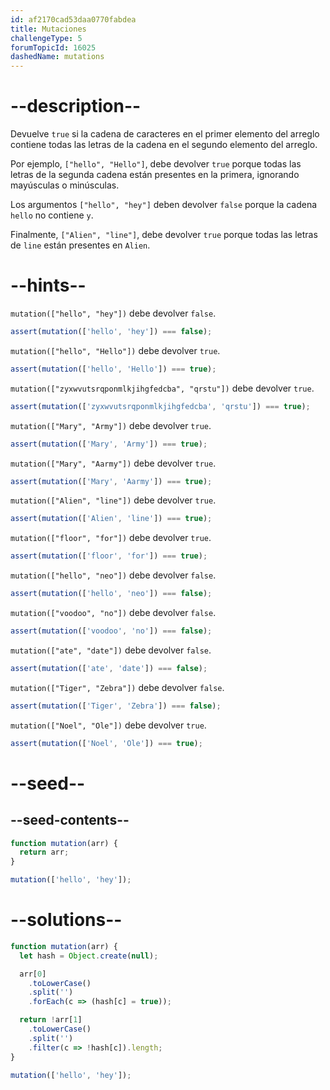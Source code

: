 ```yaml
---
id: af2170cad53daa0770fabdea
title: Mutaciones
challengeType: 5
forumTopicId: 16025
dashedName: mutations
---
```


# --description--

Devuelve `true` si la cadena de caracteres en el primer elemento del arreglo contiene todas las letras de la cadena en el segundo elemento del arreglo.

Por ejemplo, `["hello", "Hello"]`, debe devolver `true` porque todas las letras de la segunda cadena están presentes en la primera, ignorando mayúsculas o minúsculas.

Los argumentos `["hello", "hey"]` deben devolver `false` porque la cadena `hello` no contiene `y`.

Finalmente, `["Alien", "line"]`, debe devolver `true` porque todas las letras de `line` están presentes en `Alien`.

# --hints--

`mutation(["hello", "hey"])` debe devolver `false`.

```js
assert(mutation(['hello', 'hey']) === false);
```

`mutation(["hello", "Hello"])` debe devolver `true`.

```js
assert(mutation(['hello', 'Hello']) === true);
```

`mutation(["zyxwvutsrqponmlkjihgfedcba", "qrstu"])` debe devolver `true`.

```js
assert(mutation(['zyxwvutsrqponmlkjihgfedcba', 'qrstu']) === true);
```

`mutation(["Mary", "Army"])` debe devolver `true`.

```js
assert(mutation(['Mary', 'Army']) === true);
```

`mutation(["Mary", "Aarmy"])` debe devolver `true`.

```js
assert(mutation(['Mary', 'Aarmy']) === true);
```

`mutation(["Alien", "line"])` debe devolver `true`.

```js
assert(mutation(['Alien', 'line']) === true);
```

`mutation(["floor", "for"])` debe devolver `true`.

```js
assert(mutation(['floor', 'for']) === true);
```

`mutation(["hello", "neo"])` debe devolver `false`.

```js
assert(mutation(['hello', 'neo']) === false);
```

`mutation(["voodoo", "no"])` debe devolver `false`.

```js
assert(mutation(['voodoo', 'no']) === false);
```

`mutation(["ate", "date"])` debe devolver `false`.

```js
assert(mutation(['ate', 'date']) === false);
```

`mutation(["Tiger", "Zebra"])` debe devolver `false`.

```js
assert(mutation(['Tiger', 'Zebra']) === false);
```

`mutation(["Noel", "Ole"])` debe devolver `true`.

```js
assert(mutation(['Noel', 'Ole']) === true);
```

# --seed--

## --seed-contents--

```js
function mutation(arr) {
  return arr;
}

mutation(['hello', 'hey']);
```

# --solutions--

```js
function mutation(arr) {
  let hash = Object.create(null);

  arr[0]
    .toLowerCase()
    .split('')
    .forEach(c => (hash[c] = true));

  return !arr[1]
    .toLowerCase()
    .split('')
    .filter(c => !hash[c]).length;
}

mutation(['hello', 'hey']);
```
